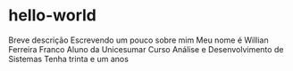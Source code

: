 # hello-world
Breve descrição
Escrevendo um pouco sobre mim 
Meu nome é Willian Ferreira Franco
Aluno da Unicesumar
Curso Análise e Desenvolvimento de Sistemas
Tenha trinta e um anos
